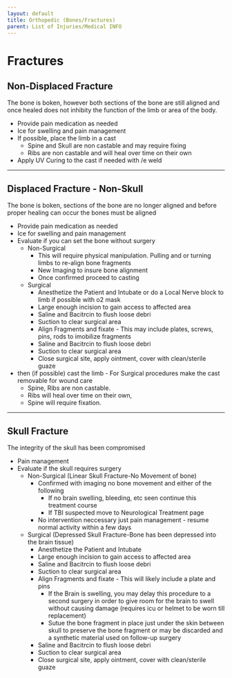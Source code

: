 ```yaml
---
layout: default
title: Orthopedic (Bones/Fractures)
parent: List of Injuries/Medical INFO
---
```

# Fractures 

## Non-Displaced Fracture
The bone is boken, however both sections of the bone are still aligned and once healed does not inhibity the function of the limb or area of the body.

- Provide pain medication as needed
- Ice for swelling and pain management
- If possible, place the limb in a cast
  - Spine and Skull are non castable and may require fixing
  - Ribs are non castable and will heal over time on their own
- Apply UV Curing to the cast if needed with /e weld

---

## Displaced Fracture - Non-Skull
The bone is boken, sections of the bone are no longer aligned and before proper healing can occur the bones must be aligned

- Provide pain medication as needed
- Ice for swelling and pain management
- Evaluate if you can set the bone without surgery
  - Non-Surgical
     - This will require physical manipulation. Pulling and or turning limbs to re-align bone fragments
     - New Imaging to insure bone alignment
     - Once confirmed proceed to casting
  - Surgical
     - Anesthetize the Patient and Intubate or do a Local Nerve block to limb if possible with o2 mask
     - Large enough incision to gain access to affected area
     - Saline and Bacitrcin to flush loose debri
     - Suction to clear surgical area
     - Align Fragments and fixate - This may include plates, screws, pins, rods to imobilize fragments
     - Saline and Bacitrcin to flush loose debri
     - Suction to clear surgical area
     - Close surgical site, apply ointment, cover with clean/sterile guaze
- then (if possible) cast the limb - For Surgical procedures make the cast removable for wound care
  - Spine, Ribs are non castable. 
  - Ribs will heal over time on their own, 
  - Spine will require fixation.

---

## Skull Fracture
The integrity of the skull has been compromised

- Pain management
- Evaluate if the skull requires surgery
  - Non-Surgical (Linear Skull Fracture-No Movement of bone)
     - Confirmed with imaging no bone movement and either of the following
       - If no brain swelling, bleeding, etc seen continue this treatment course
       - If TBI suspected move to Neurological Treatment page
     - No intervention neccessary just pain management - resume normal activity within a few days
  - Surgical (Depressed Skull Fracture-Bone has been depressed into the brain tissue)
     - Anesthetize the Patient and Intubate
     - Large enough incision to gain access to affected area
     - Saline and Bacitrcin to flush loose debri
     - Suction to clear surgical area
     - Align Fragments and fixate - This will likely include a plate and pins
        - If the Brain is swelling, you may delay this procedure to a second surgery in order to give room for the brain to swell without causing damage (requires icu or helmet to be worn till replacement)
        - Sutue the bone fragment in place just under the skin between skull to preserve the bone fragment or may be discarded and a synthetic material used on follow-up surgery
     - Saline and Bacitrcin to flush loose debri
     - Suction to clear surgical area
     - Close surgical site, apply ointment, cover with clean/sterile guaze

